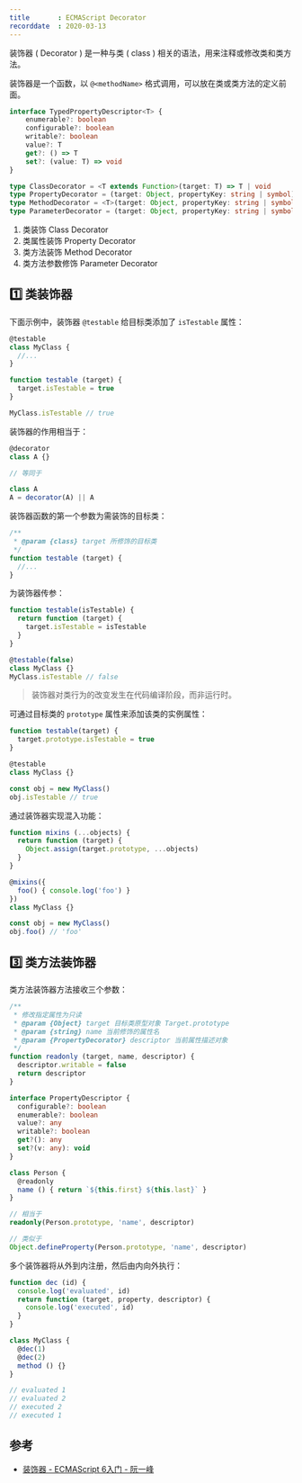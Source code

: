 ```yaml
---
title       : ECMAScript Decorator
recorddate  : 2020-03-13
---
```


装饰器 ( Decorator ) 是一种与类 ( class ) 相关的语法，用来注释或修改类和类方法。

装饰器是一个函数，以 `@<methodName>` 格式调用，可以放在类或类方法的定义前面。

```ts
interface TypedPropertyDescriptor<T> {
    enumerable?: boolean
    configurable?: boolean
    writable?: boolean
    value?: T
    get?: () => T
    set?: (value: T) => void
}

type ClassDecorator = <T extends Function>(target: T) => T | void
type PropertyDecorator = (target: Object, propertyKey: string | symbol) => void
type MethodDecorator = <T>(target: Object, propertyKey: string | symbol, descriptor: TypedPropertyDescriptor<T>) => TypedPropertyDescriptor<T> | void
type ParameterDecorator = (target: Object, propertyKey: string | symbol, parameterIndex: number) => void
```

1. 类装饰 Class Decorator
2. 类属性装饰 Property Decorator
3. 类方法装饰 Method Decorator
4. 类方法参数修饰 Parameter Decorator

## 1️⃣ 类装饰器

下面示例中，装饰器 `@testable` 给目标类添加了 `isTestable` 属性：

```js
@testable
class MyClass {
  //...
}

function testable (target) {
  target.isTestable = true
}

MyClass.isTestable // true
```

装饰器的作用相当于：

```js
@decorator
class A {}

// 等同于

class A
A = decorator(A) || A
```

装饰器函数的第一个参数为需装饰的目标类：

```js
/**
 * @param {class} target 所修饰的目标类
 */
function testable (target) {
  //...
}
```

为装饰器传参：

```js
function testable(isTestable) {
  return function (target) {
    target.isTestable = isTestable
  }
}

@testable(false)
class MyClass {}
MyClass.isTestable // false
```

> 装饰器对类行为的改变发生在代码编译阶段，而非运行时。

可通过目标类的 `prototype` 属性来添加该类的实例属性：

```js
function testable(target) {
  target.prototype.isTestable = true
}

@testable
class MyClass {}

const obj = new MyClass()
obj.isTestable // true
```

通过装饰器实现混入功能：

```js
function mixins (...objects) {
  return function (target) {
    Object.assign(target.prototype, ...objects)
  }
}

@mixins({
  foo() { console.log('foo') }
})
class MyClass {}

const obj = new MyClass()
obj.foo() // 'foo'
```

## 3️⃣ 类方法装饰器

类方法装饰器方法接收三个参数：

```ts
/**
 * 修改指定属性为只读
 * @param {Object} target 目标类原型对象 Target.prototype
 * @param {string} name 当前修饰的属性名
 * @param {PropertyDecorator} descriptor 当前属性描述对象
 */
function readonly (target, name, descriptor) {
  descriptor.writable = false
  return descriptor
}

interface PropertyDescriptor {
  configurable?: boolean
  enumerable?: boolean
  value?: any
  writable?: boolean
  get?(): any
  set?(v: any): void
}

class Person {
  @readonly
  name () { return `${this.first} ${this.last}` }
}

// 相当于
readonly(Person.prototype, 'name', descriptor)

// 类似于
Object.defineProperty(Person.prototype, 'name', descriptor)
```

多个装饰器将从外到内注册，然后由内向外执行：

```js
function dec (id) {
  console.log('evaluated', id)
  return function (target, property, descriptor) {
    console.log('executed', id)
  }
}

class MyClass {
  @dec(1)
  @dec(2)
  method () {}
}

// evaluated 1
// evaluated 2
// executed 2
// executed 1
```

## 参考

- [装饰器 - ECMAScript 6入门 - 阮一峰](https://es6.ruanyifeng.com/#docs/decorator#core-decorators-js)
